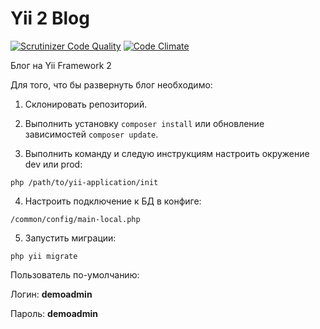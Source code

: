 Yii 2 Blog
===================================

[![Scrutinizer Code Quality](https://scrutinizer-ci.com/g/Georgynet/Blog-Yii2/badges/quality-score.png?b=refactor)](https://scrutinizer-ci.com/g/Georgynet/Blog-Yii2/?branch=refactor)
[![Code Climate](https://codeclimate.com/github/Georgynet/Blog-Yii2/badges/gpa.svg)](https://codeclimate.com/github/Georgynet/Blog-Yii2)

Блог на Yii Framework 2

Для того, что бы развернуть блог необходимо:

1. Склонировать репозиторий.

2. Выполнить установку ```composer install``` или обновление зависимостей ```composer update```.

3. Выполнить команду и следую инструкциям настроить окружение dev или prod:
  ```
  php /path/to/yii-application/init
  ```

4. Настроить подключение к БД в конфиге:
  ```
  /common/config/main-local.php
  ```

5. Запустить миграции:
  ```
  php yii migrate
  ```

Пользователь по-умолчанию:

Логин: **demoadmin**

Пароль: **demoadmin**
